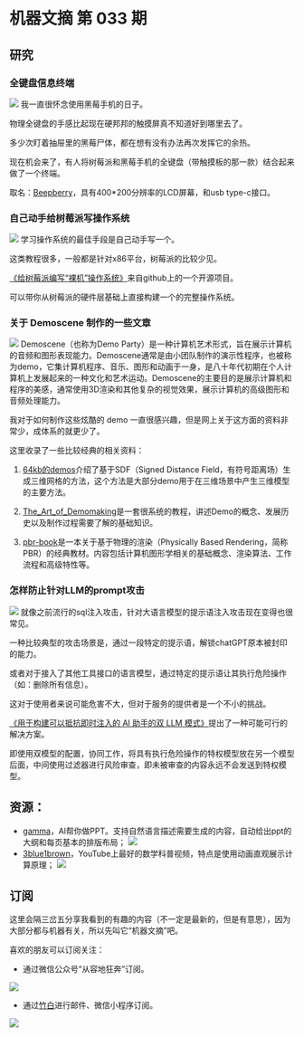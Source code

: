 # 机器文摘 第 033 期

## 研究
### 全键盘信息终端
![](2023-05-24-09-22-11.png)
我一直很怀念使用黑莓手机的日子。

物理全键盘的手感比起现在硬邦邦的触摸屏真不知道好到哪里去了。

多少次盯着抽屉里的黑莓尸体，都在想有没有办法再次发挥它的余热。

现在机会来了，有人将树莓派和黑莓手机的全键盘（带触摸板的那一款）结合起来做了一个终端。

取名：[Beepberry](https://beepberry.sqfmi.com/)，具有400*200分辨率的LCD屏幕，和usb type-c接口。

### 自己动手给树莓派写操作系统
![](2023-05-24-09-31-09.png)
学习操作系统的最佳手段是自己动手写一个。

这类教程很多，一般都是针对x86平台，树莓派的比较少见。

[《给树莓派编写“裸机”操作系统》](https://github.com/isometimes/rpi4-osdev)来自github上的一个开源项目。

可以带你从树莓派的硬件层基础上直接构建一个的完整操作系统。

### 关于 Demoscene 制作的一些文章
![](2023-05-24-09-40-25.png)
Demoscene（也称为Demo Party）是一种计算机艺术形式，旨在展示计算机的音频和图形表现能力。Demoscene通常是由小团队制作的演示性程序，也被称为demo，它集计算机程序、音乐、图形和动画于一身，是八十年代初期在个人计算机上发展起来的一种文化和艺术运动。Demoscene的主要目的是展示计算机和程序的美感，通常使用3D渲染和其他复杂的视觉效果，展示计算机的高级图形和音频处理能力。

我对于如何制作这些炫酷的 demo 一直很感兴趣，但是网上关于这方面的资料非常少，成体系的就更少了。

这里收录了一些比较经典的相关资料：
1. [64kb的demos](https://www.ctrl-alt-test.fr/2023/procedural-3d-mesh-generation-in-a-64kb-intro/)介绍了基于SDF（Signed Distance Field，有符号距离场）生成三维网格的方法，这个方法是大部分demo用于在三维场景中产生三维模型的主要方法。

2. [The_Art_of_Demomaking](https://www.flipcode.com/archives/The_Art_of_Demomaking-Issue_01_Prologue.shtml)是一套很系统的教程，讲述Demo的概念、发展历史以及制作过程需要了解的基础知识。

3. [pbr-book](https://www.pbr-book.org/3ed-2018/contents)是一本关于基于物理的渲染（Physically Based Rendering，简称PBR）的经典教材。内容包括计算机图形学相关的基础概念、渲染算法、工作流程和高级特性等。

### 怎样防止针对LLM的prompt攻击
![](2023-05-24-09-52-09.png)
就像之前流行的sql注入攻击，针对大语言模型的提示语注入攻击现在变得也很常见。

一种比较典型的攻击场景是，通过一段特定的提示语，解锁chatGPT原本被封印的能力。

或者对于接入了其他工具接口的语言模型，通过特定的提示语让其执行危险操作（如：删除所有信息）。

这对于使用者来说可能危害不大，但对于服务的提供者是一个不小的挑战。

[《用于构建可以抵抗即时注入的 AI 助手的双 LLM 模式》](https://simonwillison.net/2023/Apr/25/dual-llm-pattern/)提出了一种可能可行的解决方案。

即使用双模型的配置，协同工作，将具有执行危险操作的特权模型放在另一个模型后面，中间使用过滤器进行风险审查，即未被审查的内容永远不会发送到特权模型。

## 资源：
- [gamma](https://gamma.app/)，AI帮你做PPT。支持自然语言描述需要生成的内容，自动给出ppt的大纲和每页基本的排版布局；
  ![](2023-05-24-10-00-52.png)
- [3blue1brown](https://www.3blue1brown.com/)，YouTube上最好的数学科普视频，特点是使用动画直观展示计算原理；
  ![](2023-05-24-10-01-29.png)

## 订阅
这里会隔三岔五分享我看到的有趣的内容（不一定是最新的，但是有意思），因为大部分都与机器有关，所以先叫它“机器文摘”吧。

喜欢的朋友可以订阅关注：

- 通过微信公众号“从容地狂奔”订阅。

![](../weixin.jpg)

- 通过[竹白](https://zhubai.love/)进行邮件、微信小程序订阅。

![](../zhubai.jpg)